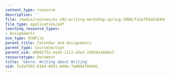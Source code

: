 ```yaml
---
content_type: resource
description: ''
file: /media/courses/es-292-writing-workshop-spring-2008/fa3af59261644631660e7a008ef0d4d1_MITES_292S08_ses1_asgn.pdf
file_type: application/pdf
learning_resource_types:
- Assignments
ocw_type: OCWFile
parent_title: Calendar and Assignments
parent_type: CourseSection
parent_uid: d0601f52-ea35-11c2-a5e2-2d928a38ebe7
resourcetype: Document
title: 'Genre: Writing about Writing'
uid: fa3af592-6164-4631-660e-7a008ef0d4d1
---
```

